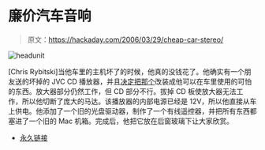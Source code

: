 # 廉价汽车音响

> 原文：<https://hackaday.com/2006/03/29/cheap-car-stereo/>

![headunit](img/5eacb043a38001b86d401bea8c817ed8.png)

[Chris Rybitski]当他车里的主机坏了的时候，他真的没钱花了。他确实有一个朋友送的坏掉的 JVC CD 播放器，并且[决定把那个](http://wishi-waspecial.livejournal.com/88518.html)改装成他可以在车里使用的可怕的东西。放大器部分仍然工作，但 CD 部分不行。拔掉 CD 板使放大器无法工作，所以他切断了庞大的马达。该播放器的内部电源已经是 12V，所以他直接从车上供电。他添加了一个旧的光盘驱动器，制作了一个有线遥控器，并把所有东西都塞进了一个旧的 Mac 机箱。完成后，他把它放在后窗玻璃下让大家欣赏。

*   [永久链接](http://wishi-waspecial.livejournal.com/88518.html)